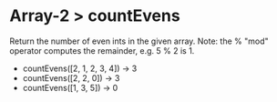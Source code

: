 # Array-2 > countEvens

Return the number of even ints in the given array. Note: the % "mod" operator computes the remainder, e.g. 5 % 2 is 1.

- countEvens([2, 1, 2, 3, 4]) → 3
- countEvens([2, 2, 0]) → 3
- countEvens([1, 3, 5]) → 0